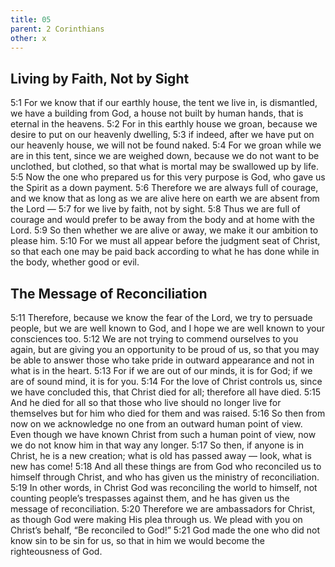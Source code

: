 ```yaml
---
title: 05
parent: 2 Corinthians
other: x
---
```


## Living by Faith, Not by Sight

<a name="5:1">5:1</a> For we know that if our earthly house, the tent we live in, is dismantled, we have a building from God, a house not built by human hands, that is eternal in the heavens. <a name="5:2">5:2</a> For in this earthly house we groan, because we desire to put on our heavenly dwelling, <a name="5:3">5:3</a> if indeed, after we have put on our heavenly house, we will not be found naked. <a name="5:4">5:4</a> For we groan while we are in this tent, since we are weighed down, because we do not want to be unclothed, but clothed, so that what is mortal may be swallowed up by life. <a name="5:5">5:5</a> Now the one who prepared us for this very purpose is God, who gave us the Spirit as a down payment. <a name="5:6">5:6</a> Therefore we are always full of courage, and we know that as long as we are alive here on earth we are absent from the Lord —  <a name="5:7">5:7</a> for we live by faith, not by sight. <a name="5:8">5:8</a> Thus we are full of courage and would prefer to be away from the body and at home with the Lord. <a name="5:9">5:9</a> So then whether we are alive or away, we make it our ambition to please him. <a name="5:10">5:10</a> For we must all appear before the judgment seat of Christ, so that each one may be paid back according to what he has done while in the body, whether good or evil.

## The Message of Reconciliation

<a name="5:11">5:11</a> Therefore, because we know the fear of the Lord, we try to persuade people, but we are well known to God, and I hope we are well known to your consciences too. <a name="5:12">5:12</a> We are not trying to commend ourselves to you again, but are giving you an opportunity to be proud of us, so that you may be able to answer those who take pride in outward appearance and not in what is in the heart. <a name="5:13">5:13</a> For if we are out of our minds, it is for God; if we are of sound mind, it is for you. <a name="5:14">5:14</a> For the love of Christ controls us, since we have concluded this, that Christ died for all; therefore all have died. <a name="5:15">5:15</a> And he died for all so that those who live should no longer live for themselves but for him who died for them and was raised. <a name="5:16">5:16</a> So then from now on we acknowledge no one from an outward human point of view. Even though we have known Christ from such a human point of view, now we do not know him in that way any longer. <a name="5:17">5:17</a> So then, if anyone is in Christ, he is a new creation; what is old has passed away — look, what is new has come! <a name="5:18">5:18</a> And all these things are from God who reconciled us to himself through Christ, and who has given us the ministry of reconciliation. <a name="5:19">5:19</a> In other words, in Christ God was reconciling the world to himself, not counting people’s trespasses against them, and he has given us the message of reconciliation. <a name="5:20">5:20</a> Therefore we are ambassadors for Christ, as though God were making His plea through us. We plead with you on Christ’s behalf, “Be reconciled to God!” <a name="5:21">5:21</a> God made the one who did not know sin to be sin for us, so that in him we would become the righteousness of God.
